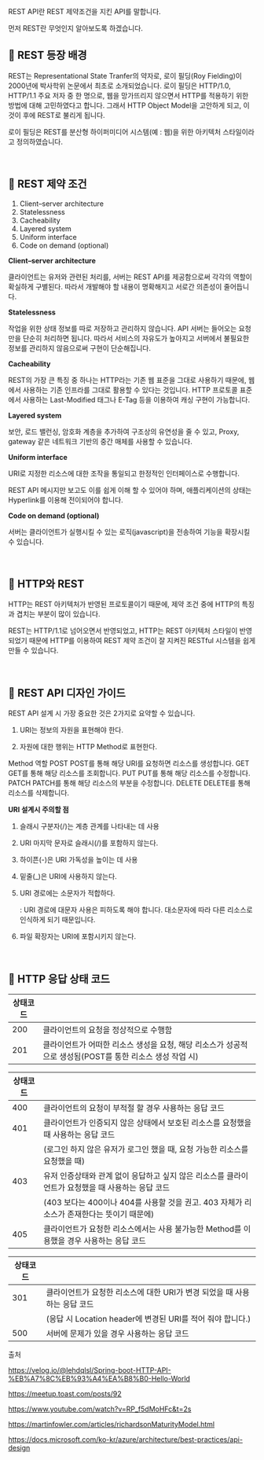 REST API란 REST 제약조건을 지킨 API를 말합니다.

먼저 REST란 무엇인지 알아보도록 하겠습니다.

## 🔸 REST 등장 배경
REST는 Representational State Tranfer의 약자로, 로이 필딩(Roy Fielding)이 2000년에 박사학위 논문에서 최초로 소개되었습니다. 로이 필딩은 HTTP/1.0, HTTP/1.1 주요 저자 중 한 명으로, 웹을 망가뜨리지 않으면서 HTTP를 적용하기 위한 방법에 대해 고민하였다고 합니다. 그래서 HTTP Object Model을 고안하게 되고, 이것이 후에 REST로 불리게 됩니다. 

로이 필딩은 REST를 분산형 하이퍼미디어 시스템(예 : 웹)을 위한 아키텍처 스타일이라고 정의하였습니다.

<br/>

## 🔸 REST 제약 조건
1. Client–server architecture
2. Statelessness
3. Cacheability
4. Layered system
5. Uniform interface
6. Code on demand (optional)

**Client–server architecture**

 클라이언트는 유저와 관련된 처리를, 서버는 REST API를 제공함으로써 각각의 역할이 확실하게 구별된다. 따라서 개발해야 할 내용이 명확해지고 서로간 의존성이 줄어듭니다.



**Statelessness**

작업을 위한 상태 정보를 따로 저장하고 관리하지 않습니다. API 서버는 들어오는 요청만을 단순히 처리하면 됩니다. 따라서 서비스의 자유도가 높아지고 서버에서 불필요한 정보를 관리하지 않음으로써 구현이 단순해집니다.

**Cacheability**

REST의 가장 큰 특징 중 하나는 HTTP라는 기존 웹 표준을 그대로 사용하기 때문에, 웹에서 사용하는 기존 인프라를 그대로 활용할 수 있다는 것입니다. HTTP 프로토콜 표준에서 사용하는 Last-Modified 태그나 E-Tag 등을 이용하여 캐싱 구현이 가능합니다.

 

**Layered system**

보안, 로드 밸런싱, 암호화 계층을 추가하여 구조상의 유연성을 줄 수 있고, Proxy, gateway 같은 네트워크 기반의 중간 매체를 사용할 수 있습니다.

 

**Uniform interface**

URI로 지정한 리소스에 대한 조작을 통일되고 한정적인 인터페이스로 수행합니다.

REST API 메시지만 보고도 이를 쉽게 이해 할 수 있어야 하며, 애플리케이션의 상태는 Hyperlink를 이용해 전이되어야 합니다.

 

**Code on demand (optional)**

서버는 클라이언트가 실행시킬 수 있는 로직(javascript)을 전송하여 기능을 확장시킬 수 있습니다.

<br/>

## 🔸 HTTP와 REST
HTTP는 REST 아키텍처가 반영된 프로토콜이기 때문에, 제약 조건 중에 HTTP의 특징과 겹치는 부분이 많이 있습니다.

REST는 HTTP/1.1로 넘어오면서 반영되었고, HTTP는 REST 아키텍처 스타일이 반영되었기 때문에 HTTP를 이용하여 REST 제약 조건이 잘 지켜진 RESTful 시스템을 쉽게 만들 수 있습니다. 


<br/>
 
## 🔸 REST API 디자인 가이드
REST API 설계 시 가장 중요한 것은 2가지로 요약할 수 있습니다.

1. URI는 정보의 자원을 표현해야 한다.

2. 자원에 대한 행위는 HTTP Method로 표현한다.

Method	역할
POST	POST를 통해 해당 URI를 요청하면 리소스를 생성합니다.
GET	GET를 통해 해당 리소스를 조회합니다. 
PUT	PUT를 통해 해당 리소스를 수정합니다.
PATCH	PATCH를 통해 해당 리소스의 부분을 수정합니다.
DELETE	DELETE를 통해 리소스를 삭제합니다.


**URI 설계시 주의할 점**

1) 슬래시 구분자(/)는 계층 관계를 나타내는 데 사용

2) URI 마지막 문자로 슬래시(/)를 포함하지 않는다.

3) 하이픈(-)은 URI 가독성을 높이는 데 사용

4) 밑줄(_)은 URI에 사용하지 않는다.

5) URI 경로에는 소문자가 적합하다.

    : URI 경로에 대문자 사용은 피하도록 해야 합니다. 대소문자에 따라 다른 리소스로 인식하게 되기 때문입니다.

6) 파일 확장자는 URI에 포함시키지 않는다.

<br/>

## 🔸 HTTP 응답 상태 코드
|상태코드| |
|-------|-------------------------------------------------------------------------------------------|
|200	|클라이언트의 요청을 정상적으로 수행함|
|201	|클라이언트가 어떠한 리소스 생성을 요청, 해당 리소스가 성공적으로 생성됨(POST를 통한 리소스 생성 작업 시)|


|상태코드| |
|-------|-------------------------------------------------------------------------------------------|
|400	|클라이언트의 요청이 부적절 할 경우 사용하는 응답 코드|
|401	|클라이언트가 인증되지 않은 상태에서 보호된 리소스를 요청했을 때 사용하는 응답 코드|
||(로그인 하지 않은 유저가 로그인 했을 때, 요청 가능한 리소스를 요청했을 때)|
|403	|유저 인증상태와 관계 없이 응답하고 싶지 않은 리소스를 클라이언트가 요청했을 때 사용하는 응답 코드|
||(403 보다는 400이나 404를 사용할 것을 권고. 403 자체가 리소스가 존재한다는 뜻이기 때문에)|
|405|	클라이언트가 요청한 리소스에서는 사용 불가능한 Method를 이용했을 경우 사용하는 응답 코드|


|상태코드| |
|-------|-------------------------------------------------------------------------------------------|
|301	|클라이언트가 요청한 리소스에 대한 URI가 변경 되었을 때 사용하는 응답 코드|
||(응답 시 Location header에 변경된 URI를 적어 줘야 합니다.)|
|500	|서버에 문제가 있을 경우 사용하는 응답 코드|


출처 

https://velog.io/@lehdqlsl/Spring-boot-HTTP-API-%EB%A7%8C%EB%93%A4%EA%B8%B0-Hello-World

https://meetup.toast.com/posts/92

https://www.youtube.com/watch?v=RP_f5dMoHFc&t=2s 

https://martinfowler.com/articles/richardsonMaturityModel.html

https://docs.microsoft.com/ko-kr/azure/architecture/best-practices/api-design



